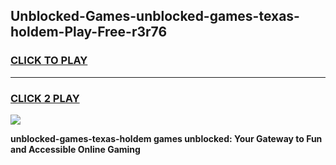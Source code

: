 
## Unblocked-Games-unblocked-games-texas-holdem-Play-Free-r3r76
<h3>
<a href="https://premium76.site?title=unblocked-games-texas-holdem&ref=18A1">CLICK TO PLAY</a></h3>
<hr>

<h3>
<a href="https://premium76.site?title=unblocked-games-texas-holdem&ref=18A1">CLICK 2 PLAY</a>
  
</h3>

<a href="https://premium76.site?title=unblocked-games-texas-holdem&ref=18A1"><img src="https://clearcache.store/games.png"></a>


**unblocked-games-texas-holdem games unblocked: Your Gateway to Fun and Accessible Online Gaming**
